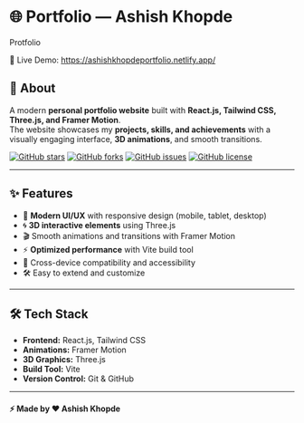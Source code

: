 # 🌐 Portfolio — Ashish Khopde

Protfolio

🔗 Live Demo: https://ashishkhopdeportfolio.netlify.app/

## 📌 About

A modern **personal portfolio website** built with **React.js, Tailwind CSS, Three.js, and Framer Motion**.  
The website showcases my **projects, skills, and achievements** with a visually engaging interface, **3D animations**, and smooth transitions.  

[![GitHub stars](https://img.shields.io/github/stars/ashishkhopde/Portfolio?style=social)](https://github.com/ashishkhopde/Portfolio/stargazers)
[![GitHub forks](https://img.shields.io/github/forks/ashishkhopde/Portfolio?style=social)](https://github.com/ashishkhopde/Portfolio/network/members)
[![GitHub issues](https://img.shields.io/github/issues/ashishkhopde/Portfolio)](https://github.com/ashishkhopde/Portfolio/issues)
[![GitHub license](https://img.shields.io/github/license/ashishkhopde/Portfolio)](./LICENSE)

---

## ✨ Features

- 🎨 **Modern UI/UX** with responsive design (mobile, tablet, desktop)  
- 🌀 **3D interactive elements** using Three.js  
- 🎬 Smooth animations and transitions with Framer Motion  
- ⚡ **Optimized performance** with Vite build tool  
- 📱 Cross-device compatibility and accessibility  
- 🛠 Easy to extend and customize  

---

## 🛠 Tech Stack

- **Frontend:** React.js, Tailwind CSS  
- **Animations:** Framer Motion  
- **3D Graphics:** Three.js  
- **Build Tool:** Vite  
- **Version Control:** Git & GitHub  

---
#### ⚡ Made by ❤️ Ashish Khopde
